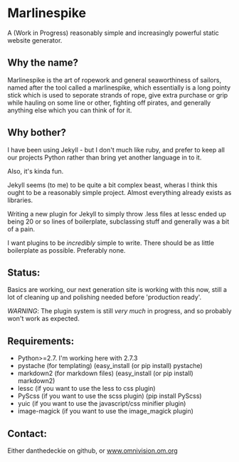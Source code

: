 # Marlinespike

A (Work in Progress) reasonably simple and increasingly powerful static website generator.

## Why the name?

Marlinespike is the art of ropework and general seaworthiness of sailors,
named after the tool called a marlinespike, which essentially is a long pointy
stick which is used to seporate strands of rope, give extra purchase or grip
while hauling on some line or other, fighting off pirates, and generally
anything else which you can think of for it.

## Why bother?

I have been using Jekyll - but I don't much like ruby, and prefer to keep
all our projects Python rather than bring yet another language in to it.

Also, it's kinda fun.

Jekyll seems (to me) to be quite a bit complex beast, wheras I think this
ought to be a reasonably simple project.  Almost everything already exists as
libraries.

Writing a new plugin for Jekyll to simply throw .less files at lessc ended up being
20 or so lines of boilerplate, subclassing stuff and generally was a bit of a pain.

I want plugins to be *incredibly* simple to write.  There should be as little
boilerplate as possible. Preferably none.

## Status:

Basics are working, our next generation site is working with this now,
still a lot of cleaning up and polishing needed before 'production ready'.

_WARNING_: The plugin system is still *very much* in progress, and so probably
won't work as expected.

## Requirements:

- Python>=2.7.  I'm working here with 2.7.3
- pystache (for templating) (easy_install (or pip install) pystache)
- markdown2 (for markdown files) (easy_install (or pip install) markdown2)
- lessc (if you want to use the less to css plugin)
- PyScss (if you want to use the scss plugin) (pip install PyScss)
- yuic (if you want to use the javascript/css minifier plugin)
- image-magick (if you want to use the image_magick plugin)

## Contact:

Either danthedeckie on github, or www.omnivision.om.org
